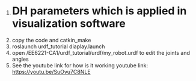 1. # DH parameters which is applied in visualization software
2. copy the code and catkin_make
3. roslaunch urdf_tutorial diaplay.launch
4. open /EE6221-CA1/urdf_tutorial/urdf/my_robot.urdf to edit the joints and angles
5. See the youtube link for how is it working
youtube link:  https://youtu.be/SuOvu7C8NLE
